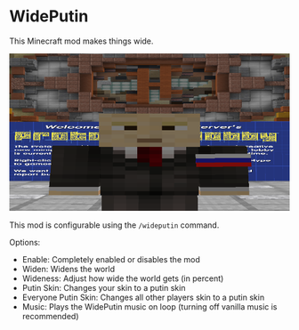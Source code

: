 # WidePutin

This Minecraft mod makes things wide.

![Wide Putin in PTL](putin.png)

This mod is configurable using the `/wideputin` command.

Options:
- Enable: Completely enabled or disables the mod
- Widen: Widens the world
- Wideness: Adjust how wide the world gets (in percent)
- Putin Skin: Changes your skin to a putin skin
- Everyone Putin Skin: Changes all other players skin to a putin skin
- Music: Plays the WidePutin music on loop (turning off vanilla music is recommended)
